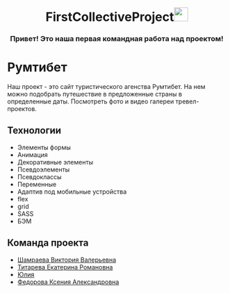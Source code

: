 <h1 align="center">FirstCollectiveProject<img src="https://github.com/blackcater/blackcater/raw/main/images/Hi.gif" height="32"/></h1>
<h3 align="center">Привет! Это наша первая командная работа над проектом!</h3>

# Румтибет

Наш проект - это сайт туристического агенства Румтибет. На нем можно подобрать путешествие в предложенные страны в определенные даты. Посмотреть фото и видео галереи тревел-проектов.

## Технологии

- Элементы формы
- Анимация
- Декоративные элементы
- Псевдоэлементы
- Псевдоклассы
- Переменные
- Адаптив под мобильные устройства
- flex
- grid
- SASS
- БЭМ

## Команда проекта

- [Шамраева Виктория Валерьевна](https://github.com/april-victory)
- [Титарева Екатерина Романовна](https://github.com/Ekaterina-Titareva)
- [Юлия](https://github.com/julflorid)
- [Федорова Ксения Александровна](https://github.com/Infirstperson)

